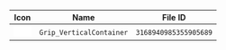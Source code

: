 | Icon | Name | File ID |
| ---  | ---  | ---     |
| ![](Grip_VerticalContainer.png) | `Grip_VerticalContainer` | `3168940985355905689` |
